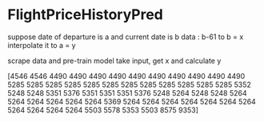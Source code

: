 # FlightPriceHistoryPred

suppose date of departure is a and current date is b
data : b-61 to b = x
interpolate it to a = y

scrape data and pre-train model
take input, get x and calculate y

[4546 4546 4490 4490 4490 4490 4490 4490 4490 4490 4490 4490 5285 5285
  5285 5285 5285 5285 5285 5285 5285 5285 5285 5285 5352 5248 5248 5351
  5376 5351 5351 5351 5376 5248 5264 5248 5248 5264 5264 5264 5264 5264
  5264 5369 5264 5264 5264 5264 5264 5264 5264 5264 5264 5264 5264 5503
  5578 5353 5503 8575 9353]